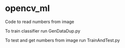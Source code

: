 # opencv_ml
Code to read numbers from image

To train classifier run GenDataDup.py

To test and get numbers from image run TrainAndTest.py

